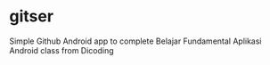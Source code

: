 # gitser
Simple Github Android app to complete Belajar Fundamental Aplikasi Android class from Dicoding

